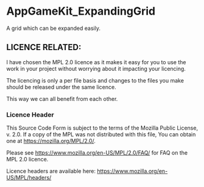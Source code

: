 # AppGameKit_ExpandingGrid
A grid which can be expanded easily.

## LICENCE RELATED:

I have chosen the MPL 2.0 licence as it makes it easy for you to use the work in your project without worrying about it impacting your licencing.

The licencing is only a per file basis and changes to the files you make should be released under the same licence.

This way we can all benefit from each other.

### Licence Header
This Source Code Form is subject to the terms of the Mozilla Public
License, v. 2.0. If a copy of the MPL was not distributed with this
file, You can obtain one at https://mozilla.org/MPL/2.0/.

Please see https://www.mozilla.org/en-US/MPL/2.0/FAQ/ for FAQ on the MPL 2.0 licence.

Licence headers are available here: https://www.mozilla.org/en-US/MPL/headers/

